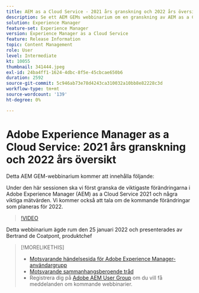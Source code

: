```yaml
---
title: AEM as a Cloud Service - 2021 års granskning och 2022 års översikt
description: Se ett AEM GEMs webbinarium om en granskning av AEM as a Cloud Service 2021. Få även en översikt över vad som finns i butik för 2022.
solution: Experience Manager
feature-set: Experience Manager
version: Experience Manager as a Cloud Service
feature: Release Information
topic: Content Management
role: User
level: Intermediate
kt: 10055
thumbnail: 341444.jpeg
exl-id: 24ba4ff1-1624-4dbc-8f5e-45cbcae650b6
duration: 2592
source-git-commit: 5c946ab73e78d4243ca310032a10bb8e82228c3d
workflow-type: tm+mt
source-wordcount: '139'
ht-degree: 0%

---
```


# Adobe Experience Manager as a Cloud Service: 2021 års granskning och 2022 års översikt

Detta AEM GEM-webbinarium kommer att innehålla följande:

Under den här sessionen ska vi först granska de viktigaste förändringarna i Adobe Experience Manager (AEM) as a Cloud Service 2021 och några viktiga mätvärden. Vi kommer också att tala om de kommande förändringar som planeras för 2022.

>[!VIDEO](https://video.tv.adobe.com/v/341444/?quality=12&learn=on)

Detta webbinarium ägde rum den 25 januari 2022 och presenterades av Bertrand de Coatpont, produktchef

>[!MORELIKETHIS]
>
>* [Motsvarande händelsesida för Adobe Experience Manager-användargrupp](https://experienceleaguecommunities.adobe.com/t5/adobe-experience-manager-blogs/aem-gems-adobe-experience-manager-aem-as-a-cloud-service-2021/ba-p/437266)
>* [Motsvarande sammanhangsberoende tråd](https://adobe.ly/3rqbSOz)
>* Registrera dig på [Adobe AEM User Group](https://aem-augs.adobe.com/) om du vill få meddelanden om kommande webbinarier.
